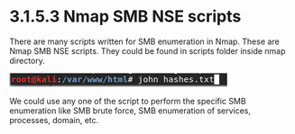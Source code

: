 # 3.1.5.3 Nmap SMB NSE scripts

There are many scripts written for SMB enumeration in Nmap. These are Nmap SMB NSE scripts. They could be found in scripts folder inside nmap directory.

![](../../../../.gitbook/assets/image%20%2850%29.png)

We could use any one of the script to perform the specific SMB enumeration like SMB brute force, SMB enumeration of services, processes, domain, etc.

